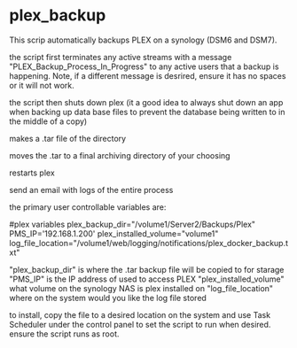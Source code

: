 # plex_backup

This scrip automatically backups PLEX on a synology (DSM6 and DSM7). 

the script first terminates any active streams with a message "PLEX_Backup_Process_In_Progress" to any active users that a backup is happening. 
Note, if a different message is desrired, ensure it has no spaces or it will not work. 

the script then shuts down plex (it a good idea to always shut down an app when backing up data base files to prevent the database being written to in the middle of a copy)

makes a .tar file of the directory

moves the .tar to a final archiving directory of your choosing

restarts plex

send an email with logs of the entire process

the primary user controllable variables are:

#plex variables
plex_backup_dir="/volume1/Server2/Backups/Plex"
PMS_IP='192.168.1.200'
plex_installed_volume="volume1"
log_file_location="/volume1/web/logging/notifications/plex_docker_backup.txt"

"plex_backup_dir" is where the .tar backup file will be copied to for starage
"PMS_IP" is the IP address of used to access PLEX
"plex_installed_volume" what volume on the synology NAS is plex installed on
"log_file_location" where on the system would you like the log file stored

to install, copy the file to a desired location on the system and use Task Scheduler under the control panel to set the script to run when desired. ensure the script runs as root. 
